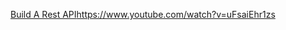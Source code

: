 [Build A Rest API](https://www.youtube.com/watch?v=uFsaiEhr1zs)https://www.youtube.com/watch?v=uFsaiEhr1zs
